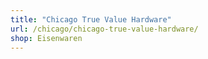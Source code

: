 ```yaml
---
title: "Chicago True Value Hardware"
url: /chicago/chicago-true-value-hardware/
shop: Eisenwaren
---
```

